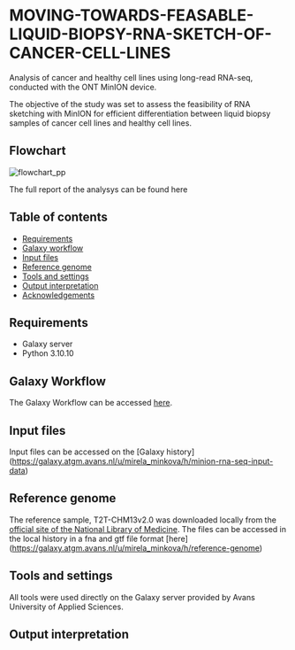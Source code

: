 # MOVING-TOWARDS-FEASABLE-LIQUID-BIOPSY-RNA-SKETCH-OF-CANCER-CELL-LINES
Analysis of cancer and healthy cell lines using long-read RNA-seq, conducted with the ONT MinION device.

The objective of the study was set to assess the feasibility of RNA sketching with MinION for efficient differentiation between liquid biopsy samples of cancer cell lines and healthy cell lines. 


## Flowchart
![flowchart_pp](https://github.com/ella0103/MOVING-TOWARDS-FEASABLE-LIQUID-BIOPSY-RNA-SKETCH-OF-CANCER-CELL-LINES/assets/121402109/eed5c459-ba85-45e4-a05b-4544908dce46)



The full report of the analysys can be found here

## Table of contents
- [Requirements](#requirements)
- [Galaxy workflow](#galaxy-workflow)
- [Input files](#input-files)
- [Reference genome](#reference-genome)
- [Tools and settings](#tools-and-settings)
- [Output interpretation](#output-interpretation)
- [Acknowledgements](#acknowledgements)

## Requirements
- Galaxy server
- Python 3.10.10

## Galaxy Workflow
The Galaxy Workflow can be accessed [here](https://github.com/ella0103/MOVING-TOWARDS-FEASABLE-LIQUID-BIOPSY-RNA-SKETCH-OF-CANCER-CELL-LINES/blob/a939c148217ea633a306f9f73b5260881cd6e752/Galaxy-Workflow-Workflow_constructed_from_history__MinION_data_imported_%20(2).ga).

## Input files 
Input files can be accessed on the [Galaxy history] (https://galaxy.atgm.avans.nl/u/mirela_minkova/h/minion-rna-seq-input-data)

## Reference genome
The reference sample, T2T-CHM13v2.0 was downloaded locally from the [official site of the National Library of Medicine](https://www.ncbi.nlm.nih.gov/assembly/GCF_009914755.1/). 
The files can be accessed in the local history in a fna and gtf file format [here] (https://galaxy.atgm.avans.nl/u/mirela_minkova/h/reference-genome)  

## Tools and settings
All tools were used directly on the Galaxy server provided by Avans University of Applied Sciences.

## Output interpretation

